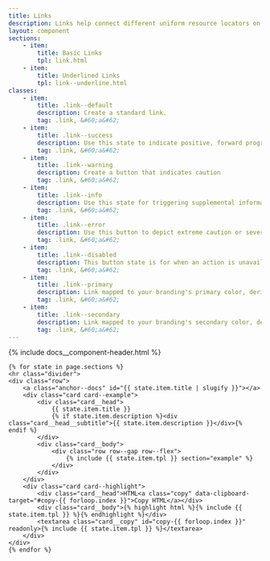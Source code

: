 ```yaml
---
title: Links
description: Links help connect different uniform resource locators on the interwebs.
layout: component
sections:
    - item:
        title: Basic Links
        tpl: link.html
    - item:
        title: Underlined Links
        tpl: link--underline.html
classes:
    - item:
        title: .link--default
        description: Create a standard link.
        tag: .link, &#60;a&#62;
    - item:
        title: .link--success
        description: Use this state to indicate positive, forward progress
        tag: .link, &#60;a&#62;
    - item:
        title: .link--warning
        description: Create a button that indicates caution
        tag: .link, &#60;a&#62;
    - item:
        title: .link--info
        description: Use this state for triggering supplemental information
        tag: .link, &#60;a&#62;
    - item:
        title: .link--error
        description: Use this button to depict extreme caution or severity of action
        tag: .link, &#60;a&#62;
    - item:
        title: .link--disabled
        description: This button state is for when an action is unavailable
        tag: .link, &#60;a&#62;
    - item:
        title: .link--primary
        description: Link mapped to your branding's primary color, derived from color mappings in <code>_colors.scss</code>
        tag: .link, &#60;a&#62;
    - item:
        title: .link--secondary
        description: Link mapped to your branding's secondary color, derived from color mappings in <code>_colors.scss</code>
        tag: .link, &#60;a&#62;
---
```

<div class="container content">
    {% include docs__component-header.html %}
    
    {% for state in page.sections %}
    <hr class="divider">
    <div class="row">
        <a class="anchor--docs" id="{{ state.item.title | slugify }}"></a>
        <div class="card card--example">
            <div class="card__head">
                {{ state.item.title }}
                {% if state.item.description %}<div class="card__head__subtitle">{{ state.item.description }}</div>{% endif %}
            </div>
            <div class="card__body">
                <div class="row row--gap row--flex">
                    {% include {{ state.item.tpl }} section="example" %}
                </div>
            </div>
        </div>
        <div class="card card--highlight">
            <div class="card__head">HTML<a class="copy" data-clipboard-target="#copy-{{ forloop.index }}">Copy HTML</a></div>
            <div class="card__body">{% highlight html %}{% include {{ state.item.tpl }} %}{% endhighlight %}</div>
            <textarea class="card__copy" id="copy-{{ forloop.index }}" readonly>{% include {{ state.item.tpl }} %}</textarea>
        </div>
    </div>
    {% endfor %}
</div>